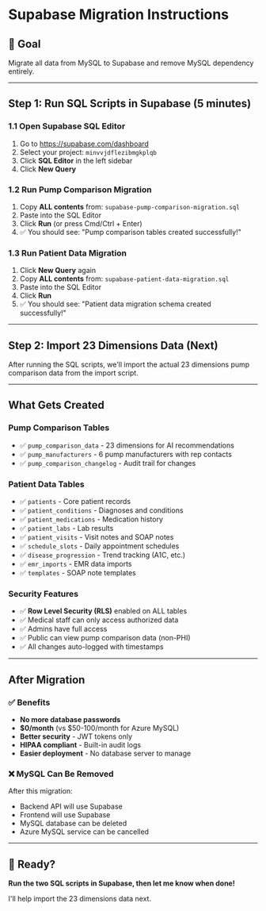 # Supabase Migration Instructions

## 🎯 Goal
Migrate all data from MySQL to Supabase and remove MySQL dependency entirely.

---

## Step 1: Run SQL Scripts in Supabase (5 minutes)

### 1.1 Open Supabase SQL Editor
1. Go to https://supabase.com/dashboard
2. Select your project: `minvvjdflezibmgkplqb`
3. Click **SQL Editor** in the left sidebar
4. Click **New Query**

### 1.2 Run Pump Comparison Migration
1. Copy **ALL contents** from: `supabase-pump-comparison-migration.sql`
2. Paste into the SQL Editor
3. Click **Run** (or press Cmd/Ctrl + Enter)
4. ✅ You should see: "Pump comparison tables created successfully!"

### 1.3 Run Patient Data Migration
1. Click **New Query** again
2. Copy **ALL contents** from: `supabase-patient-data-migration.sql`
3. Paste into the SQL Editor
4. Click **Run**
5. ✅ You should see: "Patient data migration schema created successfully!"

---

## Step 2: Import 23 Dimensions Data (Next)

After running the SQL scripts, we'll import the actual 23 dimensions pump comparison data from the import script.

---

## What Gets Created

### Pump Comparison Tables
- ✅ `pump_comparison_data` - 23 dimensions for AI recommendations
- ✅ `pump_manufacturers` - 6 pump manufacturers with rep contacts
- ✅ `pump_comparison_changelog` - Audit trail for changes

### Patient Data Tables
- ✅ `patients` - Core patient records
- ✅ `patient_conditions` - Diagnoses and conditions
- ✅ `patient_medications` - Medication history
- ✅ `patient_labs` - Lab results
- ✅ `patient_visits` - Visit notes and SOAP notes
- ✅ `schedule_slots` - Daily appointment schedules
- ✅ `disease_progression` - Trend tracking (A1C, etc.)
- ✅ `emr_imports` - EMR data imports
- ✅ `templates` - SOAP note templates

### Security Features
- ✅ **Row Level Security (RLS)** enabled on ALL tables
- ✅ Medical staff can only access authorized data
- ✅ Admins have full access
- ✅ Public can view pump comparison data (non-PHI)
- ✅ All changes auto-logged with timestamps

---

## After Migration

### ✅ Benefits
- **No more database passwords**
- **$0/month** (vs $50-100/month for Azure MySQL)
- **Better security** - JWT tokens only
- **HIPAA compliant** - Built-in audit logs
- **Easier deployment** - No database server to manage

### ❌ MySQL Can Be Removed
After this migration:
- Backend API will use Supabase
- Frontend will use Supabase
- MySQL database can be deleted
- Azure MySQL service can be cancelled

---

## 🚀 Ready?

**Run the two SQL scripts in Supabase, then let me know when done!**

I'll help import the 23 dimensions data next.
